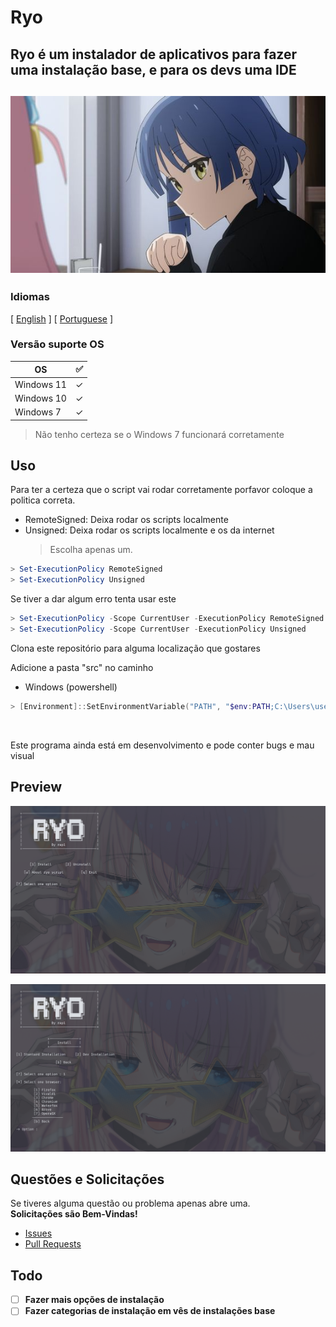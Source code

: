 <!-- Header -->

# Ryo

## Ryo é um instalador de aplicativos para fazer uma instalação base, e para os devs uma IDE

<h2 align="center">
    <img src="resources/ryo_image.jpg" alt="app-image">
</h2>

<!-- Information -->

### Idiomas

<p>[ <a href="README.md">English</a> ] [ <a href="README-PT.md">Portuguese</a> ]</p>

### Versão suporte OS

| OS         | ✅  |
| ---------- | --- |
| Windows 11 | ✓   |
| Windows 10 | ✓   |
| Windows 7  | ✓   |

> Não tenho certeza se o Windows 7 funcionará corretamente

<!-- Instructions -->

## Uso

<p>Para ter a certeza que o script vai rodar corretamente porfavor coloque a politica correta.</p>

- RemoteSigned: Deixa rodar os scripts localmente
- Unsigned: Deixa rodar os scripts localmente e os da internet
  > Escolha apenas um.

```powershell
> Set-ExecutionPolicy RemoteSigned
> Set-ExecutionPolicy Unsigned
```

Se tiver a dar algum erro tenta usar este

```powershell
> Set-ExecutionPolicy -Scope CurrentUser -ExecutionPolicy RemoteSigned
> Set-ExecutionPolicy -Scope CurrentUser -ExecutionPolicy Unsigned
```

Clona este repositório para alguma localização que gostares

<p>Adicione a pasta "src" no caminho</p>

- Windows (powershell)

```powershell
> [Environment]::SetEnvironmentVariable("PATH", "$env:PATH;C:\Users\user\path\to\your\folder\src\", [System.EnvironmentVariableTarget]::User)
```

<br>
<p>Este programa ainda está em desenvolvimento e pode conter bugs e mau visual</p>

<!-- Help -->

## Preview

![Preview-1](resources/previews/preview1.png)

![Preview-2](resources/previews/preview2.png)

## Questões e Solicitações

<p>
	Se tiveres alguma questão ou problema apenas abre uma.
	<br>
	<strong>Solicitações são Bem-Vindas!</strong>
</p>

- <a href="https://github.com/srcrapi/ryo/issues">Issues</a>
- <a href="https://github.com/srcrapi/ryo/pulls">Pull Requests</a>

## Todo

- [ ] **Fazer mais opções de instalação**
- [ ] **Fazer categorias de instalação em vês de instalações base**
